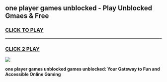 
## one player games unblocked - Play Unblocked Gmaes & Free
<h3>
<a href="https://news.freeplayer.one?title=one_player_games_unblocked&ref=23F">CLICK TO PLAY</a></h3>
<hr>

<h3>
<a href="https://news.freeplayer.one?title=one_player_games_unblocked&ref=23F">CLICK 2 PLAY</a>
  
</h3>

<a href="https://news.freeplayer.one?title=one_player_games_unblocked&ref=23F/"><img src="https://clearcache.store/games.png"></a>


**one player games unblocked games unblocked: Your Gateway to Fun and Accessible Online Gaming**
